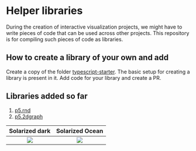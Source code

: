 # Helper libraries
During the creation of interactive visualization projects, we might have to write pieces of code that can be used across other projects. This repository is for compiling such pieces of code as libraries.

## How to create a library of your own and  add
Create a copy of the folder [typescript-starter](https://github.com/dynamic-learning/helper-libraries/tree/main/typescript-starter). The basic setup for creating a library is present in it. Add code for your library and create a PR.

## Libraries added so far

1. [p5.rnd](https://github.com/dynamic-learning/helper-libraries/tree/main/p5.rnd)
2. [p5.2dgraph](https://github.com/dynamic-learning/helper-libraries/tree/main/p5.2dgraph)

Solarized dark             |  Solarized Ocean
:-------------------------:|:-------------------------:
![](https://s8.gifyu.com/images/ezgif.com-resizead6fdb07fe2952a1.gif)  |  ![](https://s8.gifyu.com/images/ezgif.com-resize-189e63122ea0793cf.gif)
